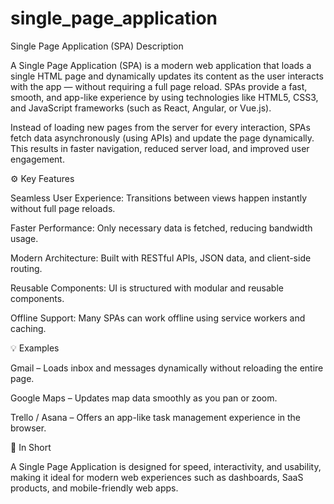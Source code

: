 # single_page_application

Single Page Application (SPA) Description

A Single Page Application (SPA) is a modern web application that loads a single HTML page and dynamically updates its content as the user interacts with the app — without requiring a full page reload. SPAs provide a fast, smooth, and app-like experience by using technologies like HTML5, CSS3, and JavaScript frameworks (such as React, Angular, or Vue.js).

Instead of loading new pages from the server for every interaction, SPAs fetch data asynchronously (using APIs) and update the page dynamically. This results in faster navigation, reduced server load, and improved user engagement.

⚙️ Key Features

Seamless User Experience: Transitions between views happen instantly without full page reloads.

Faster Performance: Only necessary data is fetched, reducing bandwidth usage.

Modern Architecture: Built with RESTful APIs, JSON data, and client-side routing.

Reusable Components: UI is structured with modular and reusable components.

Offline Support: Many SPAs can work offline using service workers and caching.

💡 Examples

Gmail – Loads inbox and messages dynamically without reloading the entire page.

Google Maps – Updates map data smoothly as you pan or zoom.

Trello / Asana – Offers an app-like task management experience in the browser.

🧭 In Short

A Single Page Application is designed for speed, interactivity, and usability, making it ideal for modern web experiences such as dashboards, SaaS products, and mobile-friendly web apps.
